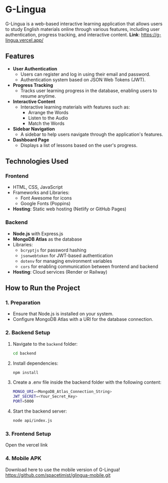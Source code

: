 # G-Lingua

G-Lingua is a web-based interactive learning application that allows users to study English materials online through various features, including user authentication, progress tracking, and interactive content. **Link**: https://g-lingua.vercel.app/

## Features

- **User Authentication**
  - Users can register and log in using their email and password.
  - Authentication system based on JSON Web Tokens (JWT).
- **Progress Tracking**
  - Tracks user learning progress in the database, enabling users to resume anytime.
- **Interactive Content**
  - Interactive learning materials with features such as:
    - Arrange the Words
    - Listen to the Audio
    - Match the Words
- **Sidebar Navigation**
  - A sidebar to help users navigate through the application's features.
- **Dashboard Page**
  - Displays a list of lessons based on the user's progress.

## Technologies Used

### Frontend
- HTML, CSS, JavaScript
- Frameworks and Libraries:
  - Font Awesome for icons
  - Google Fonts (Poppins)
- **Hosting**: Static web hosting (Netlify or GitHub Pages)

### Backend
- **Node.js** with Express.js
- **MongoDB Atlas** as the database
- Libraries:
  - `bcryptjs` for password hashing
  - `jsonwebtoken` for JWT-based authentication
  - `dotenv` for managing environment variables
  - `cors` for enabling communication between frontend and backend
- **Hosting**: Cloud services (Render or Railway)


## How to Run the Project

### 1. **Preparation**
- Ensure that Node.js is installed on your system.
- Configure MongoDB Atlas with a URI for the database connection.

### 2. **Backend Setup**
1. Navigate to the `backend` folder:
   ```bash
   cd backend
2. Install dependencies:
   ```bash
   npm install
3. Create a .env file inside the backend folder with the following content:
   ```bash
   MONGO_URI=<MongoDB_Atlas_Connection_String>
   JWT_SECRET=<Your_Secret_Key>
   PORT=5000
4. Start the backend server:
   ```bash
   node api/index.js

### 3. **Frontend Setup**
Open the vercel link

### 4. **Mobile APK**
Download here to use the mobile version of G-Lingua! https://github.com/spacetimist/glingua-mobile.git 
